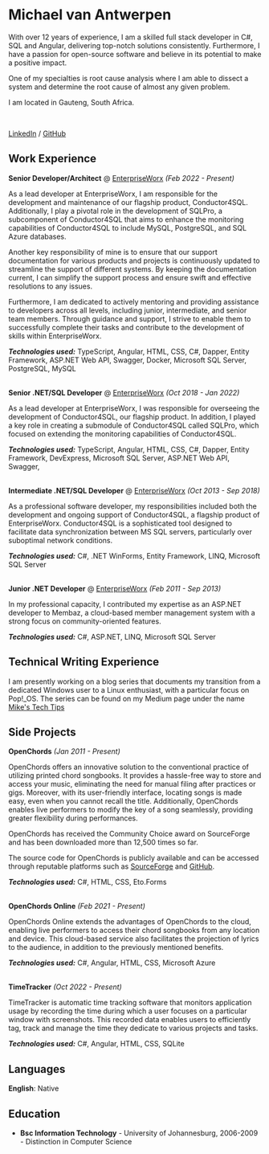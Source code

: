 # Michael van Antwerpen

With over 12 years of experience, I am a skilled full stack developer in C#, SQL and Angular, delivering top-notch
solutions consistently.
Furthermore, I have a passion for open-source software and believe in its potential to make a positive impact.

One of my specialties is root cause analysis where I am able to dissect a system and determine the root cause of
almost any given problem.

I am located in Gauteng, South Africa.

<br>

[LinkedIn](https://www.linkedin.com/in/michael-van-antwerpen-a6147872/) / [GitHub](https://github.com/wolfyreload?tab=repositories)

## Work Experience

**Senior Developer/Architect** @ [EnterpriseWorx](https://www.ewx.co.za/) _(Feb 2022 - Present)_ <br>

As a lead developer at EnterpriseWorx, I am responsible for the development and maintenance of our flagship product,
Conductor4SQL. Additionally, I play a pivotal role in the development of SQLPro, a subcomponent of Conductor4SQL that
aims to enhance the monitoring capabilities of Conductor4SQL to include MySQL, PostgreSQL, and SQL Azure databases.

Another key responsibility of mine is to ensure that our support documentation for various products and projects is
continuously updated to streamline the support of different systems. By keeping the documentation current, I can
simplify the support process and ensure swift and effective resolutions to any issues.

Furthermore, I am dedicated to actively mentoring and providing assistance to developers across all levels, including
junior, intermediate, and senior team members. Through guidance and support, I strive to enable them to successfully
complete their tasks and contribute to the development of skills within EnterpriseWorx.

**_Technologies used:_** TypeScript, Angular, HTML, CSS, C#, Dapper, Entity Framework, ASP.NET Web API, Swagger,
Docker,
Microsoft SQL Server, PostgreSQL, MySQL
<br><br>

**Senior .NET/SQL Developer** @ [EnterpriseWorx](https://www.ewx.co.za/) _(Oct 2018 - Jan 2022)_ <br>

As a lead developer at EnterpriseWorx, I was responsible for overseeing the development of Conductor4SQL, our flagship
product. In addition, I played a key role in creating a submodule of Conductor4SQL called SQLPro, which focused on
extending the monitoring capabilities of Conductor4SQL.

**_Technologies used:_** TypeScript, Angular, HTML, CSS, C#, Dapper, Entity Framework, DevExpress,
Microsoft SQL Server, ASP.NET Web API, Swagger,
<br><br>

**Intermediate .NET/SQL Developer** @ [EnterpriseWorx](https://www.ewx.co.za/) _(Oct 2013 - Sep 2018)_ <br>

As a professional software developer, my responsibilities included both the development and ongoing support of
Conductor4SQL, a flagship product of EnterpriseWorx. Conductor4SQL is a sophisticated tool designed to facilitate data
synchronization between MS SQL servers, particularly over suboptimal network conditions.

**_Technologies used:_** C#, .NET WinForms, Entity Framework, LINQ, Microsoft SQL Server
<br><br>

**Junior .NET Developer** @ [EnterpriseWorx](https://www.ewx.co.za/) _(Feb 2011 - Sep 2013)_ <br>

In my professional capacity, I contributed my expertise as an ASP.NET developer to Membaz, a cloud-based member
management system with a strong focus on community-oriented features.

**_Technologies used:_** C#, ASP.NET, LINQ, Microsoft SQL Server

## Technical Writing Experience

I am presently working on a blog series that documents my transition from a dedicated Windows user to a Linux
enthusiast, with a particular focus on Pop!_OS. The series can be found on my Medium page under the
name [Mike's Tech Tips](https://medium.com/@mikes-tech-tips)

## Side Projects

**OpenChords** _(Jan 2011 - Present)_ <br>

OpenChords offers an innovative solution to the conventional practice of utilizing printed chord songbooks. It provides
a hassle-free way to store and access your music, eliminating the need for manual filing after practices or gigs.
Moreover, with its user-friendly interface, locating songs is made easy, even when you cannot recall the title.
Additionally, OpenChords enables live performers to modify the key of a song seamlessly, providing greater flexibility
during performances.

OpenChords has received the Community Choice award on SourceForge and has been downloaded more than 12,500 times so far.

The source code for OpenChords is publicly available and can be accessed through reputable platforms such
as [SourceForge](https://sourceforge.net/projects/openchords/) and [GitHub](https://github.com/wolfyreload/OpenChords).

**_Technologies used:_** C#, HTML, CSS, Eto.Forms
<br><br>

**OpenChords Online** _(Feb 2021 - Present)_ <br>

OpenChords Online extends the advantages of OpenChords to the cloud, enabling live performers to access their chord
songbooks from any location and device. This cloud-based service also facilitates the projection of lyrics to the
audience, in addition to the previously mentioned benefits.

**_Technologies used:_** C#, Angular, HTML, CSS, Microsoft Azure
<br><br>

**TimeTracker** _(Oct 2022 - Present)_ <br>

TimeTracker is automatic time tracking software that monitors application usage by recording the time during which a
user focuses on a particular window with screenshots. This recorded data enables users to efficiently tag, track and
manage the time they
dedicate to various projects and tasks.

**_Technologies used:_** C#, Angular, HTML, CSS, SQLite

## Languages

**English**: Native

## Education

* **Bsc Information Technology** - University of Johannesburg, 2006-2009 - Distinction in Computer Science

